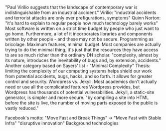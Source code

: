 "Paul Virilio suggests that the landscape of contemporary war is indistinguishable from an industrial accident."
Virilio: "industrial accidents and terrorist attacks are only ever prefigurations, symptoms"
Quinn Norton: "it's hard to explain to regular people how much technology barely works"
Most software is written on a strict time budget by people who just want to go home. Furthermore, a lot of it incorporates libraries and components written by other people - and these may not be secure. Programming as bricolage.
Maximum features, minimal budget. Most companies are actually trying to do the minimal thing, it's just that the resources they have access to are so much richer than the ordinary DH scholar.
"complexity, almost by its nature, introduces the inevitability of bugs and, by extension, accidents."
Another category based on Sayers' list - "Minimal Complexity" Thesis: limiting the complexity of our computing systems helps shield our work from potential accidents, bugs, hacks, and so forth. It allows for greater control and security.
Wordpress vs. Jekyll. Most academics don't actually need or use all the complicated features Wordpress provides, but Wordpress has thousands of potential vulnerabilities. Jekyll, a static-site generator, is simpler and more secure. "by compiling a site into HTML before the site is live, the number of moving parts exposed to the public is vastly reduced."

Facebook's motto: "Move Fast and Break Things" -> "Move Fast with Stable Infra"
"disruptive innovation"
Background technologies
